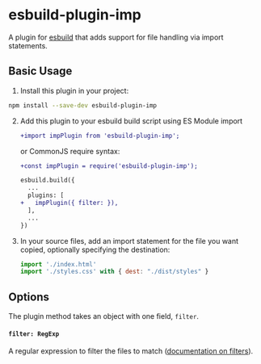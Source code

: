 # esbuild-plugin-imp

A plugin for [esbuild](https://github.com/evanw/esbuild) that adds support for file handling via import statements.

## Basic Usage

1. Install this plugin in your project:

  ```sh
  npm install --save-dev esbuild-plugin-imp
  ```

2. Add this plugin to your esbuild build script using ES Module import
    ```diff
    +import impPlugin from 'esbuild-plugin-imp';
    ```
    or CommonJS require syntax:
    ```diff
    +const impPlugin = require('esbuild-plugin-imp');
    ```
    ```diff
    esbuild.build({
      ...
      plugins: [
    +   impPlugin({ filter: }),
      ],
      ...
    })
    ```

3. In your source files, add an import statement for the file you want copied, optionally specifying the destination:

    ```js
    import './index.html'
    import './styles.css' with { dest: "./dist/styles" }
    ```

## Options

The plugin method takes an object with one field, `filter`.

#### `filter: RegExp`

A regular expression to filter the files to match ([documentation on filters](https://esbuild.github.io/plugins/#filters)).
